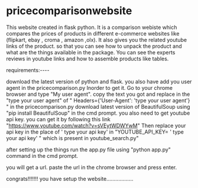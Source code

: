 # pricecomparisonwebsite


This website created in flask python. It is a comparison webiste which compares the prices of products in different e-commerce websites like (flipkart, ebay , croma , amazon ,olx). It also gives you the related youtube links of the product. so that you can see how to unpack the product and what are the things available in the package. You can see the experts reviews in youtube links and how to assemble products like tables.

requirements:----

download the latest version of python and flask.
you also have add you user agent in the pricecomparison.py
Inorder to get it. Go to your chrome browser and type "My user agent".
copy the text you got and replace in the "type your user agent" of " Headers={'User-Agent': 'type your user agent'} " in the pricecomparison.py
download latest version of BeautifulSoup using "pip install BeautifulSoup" in the cmd prompt.
you also need to get youtube api key. you can get it by following this  link "https://www.youtube.com/watch?v=sVEytWDWYwM"
Then replace your api key in the place of ' type your api key' in  "YOUTUBE_API_KEY= ' type your api key' " which is present in youtube_search.py"

after setting up the things run the app.py file using "python app.py" command in the cmd prompt.

you will get a url. paste the url in the chrome browser and press enter.

congrats!!!!!!! you have setup the website..................
